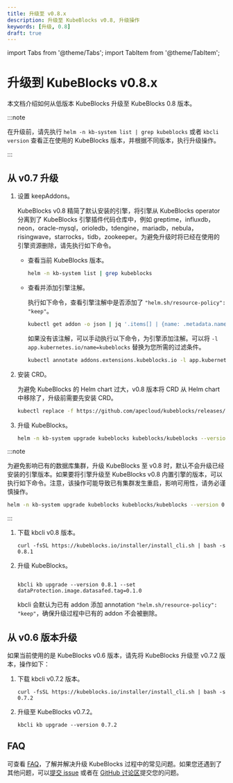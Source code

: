 ```yaml
---
title: 升级至 v0.8.x
description: 升级至 KubeBlocks v0.8, 升级操作
keywords: [升级, 0.8]
draft: true
---
```


import Tabs from '@theme/Tabs';
import TabItem from '@theme/TabItem';

# 升级到 KubeBlocks v0.8.x

本文档介绍如何从低版本 KubeBlocks 升级至 KubeBlocks 0.8 版本。

:::note

在升级前，请先执行 `helm -n kb-system list | grep kubeblocks` 或者 `kbcli version` 查看正在使用的 KubeBlocks 版本，并根据不同版本，执行升级操作。

:::

## 从 v0.7 升级

<Tabs>

<TabItem value="Helm" label="Helm" default>

1. 设置 keepAddons。

    KubeBlocks v0.8 精简了默认安装的引擎，将引擎从 KubeBlocks operator 分离到了 KubeBlocks 引擎插件代码仓库中，例如 greptime，influxdb，neon，oracle-mysql，orioledb，tdengine，mariadb，nebula，risingwave，starrocks，tidb，zookeeper。为避免升级时将已经在使用的引擎资源删除，请先执行如下命令。

    - 查看当前 KubeBlocks 版本。

       ```bash
       helm -n kb-system list | grep kubeblocks
       ```

    - 查看并添加引擎注解。

        执行如下命令，查看引擎注解中是否添加了 `"helm.sh/resource-policy": "keep"`。

        ```bash
        kubectl get addon -o json | jq '.items[] | {name: .metadata.name, annotations: .metadata.annotations}'
        ```

        如果没有该注解，可以手动执行以下命令，为引擎添加注解。可以将 `-l app.kubernetes.io/name=kubeblocks` 替换为您所需的过滤条件。

        ```bash
        kubectl annotate addons.extensions.kubeblocks.io -l app.kubernetes.io/name=kubeblocks helm.sh/resource-policy=keep
        ```

2. 安装 CRD。

    为避免 KubeBlocks 的 Helm chart 过大，v0.8 版本将 CRD 从 Helm chart 中移除了，升级前需要先安装 CRD。

    ```bash
    kubectl replace -f https://github.com/apecloud/kubeblocks/releases/download/v0.8.1/kubeblocks_crds.yaml
    ```

3. 升级 KubeBlocks。

    ```bash
    helm -n kb-system upgrade kubeblocks kubeblocks/kubeblocks --version 0.8.1 --set dataProtection.image.datasafed.tag=0.1.0
    ```

:::note

为避免影响已有的数据库集群，升级 KubeBlocks 至 v0.8 时，默认不会升级已经安装的引擎版本。如果要将引擎升级至 KubeBlocks v0.8 内置引擎的版本，可以执行如下命令。注意，该操作可能导致已有集群发生重启，影响可用性，请务必谨慎操作。

```bash
helm -n kb-system upgrade kubeblocks kubeblocks/kubeblocks --version 0.8.1 --set upgradeAddons=true
```

:::

</TabItem>

<TabItem value="kbcli" label="kbcli">

1. 下载 kbcli v0.8 版本。

    ```shell
    curl -fsSL https://kubeblocks.io/installer/install_cli.sh | bash -s 0.8.1
    ```

2. 升级 KubeBlocks。

    ```shell

    kbcli kb upgrade --version 0.8.1 --set dataProtection.image.datasafed.tag=0.1.0

    ```

    kbcli 会默认为已有 addon 添加 annotation `"helm.sh/resource-policy": "keep"`，确保升级过程中已有的 addon 不会被删除。

</TabItem>

</Tabs>

## 从 v0.6 版本升级

如果当前使用的是 KubeBlocks v0.6 版本，请先将 KubeBlocks 升级至 v0.7.2 版本，操作如下：

1. 下载 kbcli v0.7.2 版本。

    ```shell
    curl -fsSL https://kubeblocks.io/installer/install_cli.sh | bash -s 0.7.2
    ```

2. 升级至 KubeBlocks v0.7.2。

    ```shell
    kbcli kb upgrade --version 0.7.2
    ```

## FAQ

可查看 [FAQ](./../faq.md)，了解并解决升级 KubeBlocks 过程中的常见问题。如果您还遇到了其他问题，可以[提交 issue](https://github.com/apecloud/kubeblocks/issues/new/choose) 或者在 [GitHub 讨论区](https://github.com/apecloud/kubeblocks/discussions)提交您的问题。
